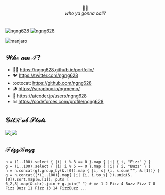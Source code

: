 
<div align="center">

👻👻<br>
*who ya gonna call?*

</div>

#

[![ngng628](https://img.shields.io/endpoint?url=https%3A%2F%2Fatcoder-badges.now.sh%2Fapi%2Fatcoder%2Fjson%2Fngng628)](https://atcoder.jp/users/ngng628)
[![ngng628](https://img.shields.io/endpoint?url=https%3A%2F%2Fatcoder-badges.now.sh%2Fapi%2Fcodeforces%2Fjson%2Fngng628)](https://codeforces.com/profile/ngng628)

![manjaro](https://img.shields.io/badge/manjaro-35BF5C?style=for-the-badge&logo=manjaro&logoColor=white)

## $\mathcal{Who\ am\ I?}$

- 👨‍💻 https://ngng628.github.io/portfolio/
- 🐦 https://twitter.com/ngng628
- :octocat: https://github.com/ngng628
- 🪵 https://scrapbox.io/ngmemo/
- 🏇 https://atcoder.jp/users/ngng628
- 📊 https://codeforces.com/profile/ngng628

## $\mathcal{GitHub\ Stats}$

<a href="https://github.com/anuraghazra/github-readme-stats">
  <img src="https://github-readme-stats.vercel.app/api?username=ngng628&count_private=true&show_icons=true&theme=dracula&bg_color=00000000&hide_border=true" />
</a>

<a href="https://github.com/anuraghazra/github-readme-stats">
  <img src="https://github-readme-stats.vercel.app/api/top-langs/?username=ngng628&layout=compact&langs_count=10&theme=dracula&bg_color=00000000&hide_border=true" />
</a>

## $\mathcal{Fizz Buzz}$

```cr
n = (1..100).select { |i| i % 3 == 0 }.map { |i| { i, "Fizz" } }
g = (1..100).select { |i| i % 5 == 0 }.map { |i| { i, "Buzz" } }
n = n.concat(g).group_by(&.[0]).map { |i, s| {i, s.sum("", &.[1])} }
g = n.concat([*(1..100)].map{ |i| {i, i.to_s} }).uniq(&.[0]).sort.map(&.[1]); puts [
6_2,8].map(&.chr).join + g.join(" ") # => 1 2 Fizz 4 Buzz Fizz 7 8 Fizz Buzz 11 Fizz 13 14 FizzBuzz ...
```
